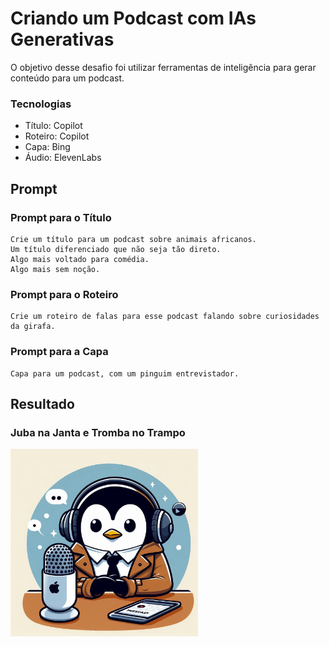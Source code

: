 # Criando um Podcast com IAs Generativas

O objetivo desse desafio foi utilizar ferramentas de inteligência para gerar conteúdo para um podcast.

### Tecnologias
- Título: Copilot
- Roteiro: Copilot
- Capa: Bing
- Áudio: ElevenLabs

## Prompt

### Prompt para o Título
```
Crie um título para um podcast sobre animais africanos.
Um título diferenciado que não seja tão direto.
Algo mais voltado para comédia.
Algo mais sem noção.
```

### Prompt para o Roteiro
```
Crie um roteiro de falas para esse podcast falando sobre curiosidades da girafa.
```

### Prompt para a Capa
```
Capa para um podcast, com um pinguim entrevistador.
```

## Resultado

### Juba na Janta e Tromba no Trampo

<img src="capa.jpeg" width="300">

